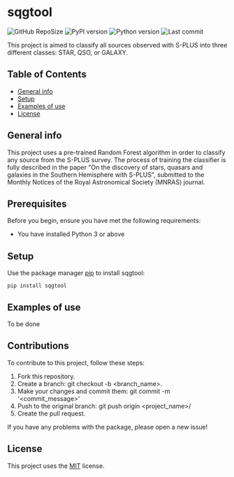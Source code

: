# sqgtool

![GitHub RepoSize](https://img.shields.io/github/repo-size/marixko/SQGTool)
![PyPI version](https://img.shields.io/pypi/v/sqgtool)
![Python version](https://img.shields.io/pypi/pyversions/sqgtool)
![Last commit](https://img.shields.io/github/last-commit/marixko/SQGTool)

This project is aimed to classify all sources observed with S-PLUS into three different classes: STAR, QSO, or GALAXY. 

## Table of Contents
* [General info](#general-info)
* [Setup](#setup)
* [Examples of use](#examples-of-use)
* [License](#license)

## General info
This project uses a pre-trained Random Forest algorithm in order to classify any source from the S-PLUS survey. The process of training the classifier is fully described in the paper "On the discovery of stars, quasars and galaxies in the Southern Hemisphere with S-PLUS", submitted to the Monthly Notices of the Royal Astronomical Society (MNRAS) journal.

## Prerequisites
Before you begin, ensure you have met the following requirements:
* You have installed Python 3 or above


## Setup

Use the package manager [pip](https://pip.pypa.io/en/stable/) to install sqgtool: 
```
pip install sqgtool

```

## Examples of use
To be done

## Contributions

To contribute to this project, follow these steps:

1. Fork this repository.
2. Create a branch: git checkout -b <branch_name>.
3. Make your changes and commit them: git commit -m '<commit_message>'
4. Push to the original branch: git push origin <project_name>/<location>
5. Create the pull request.

If you have any problems with the package, please open a new issue!

## License
This project uses the [MIT](https://choosealicense.com/licenses/mit/) license.
